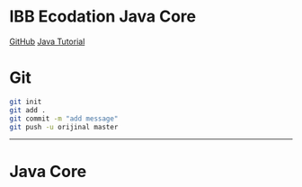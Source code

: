 # IBB Ecodation Java Core
[GitHub](https://github.com/onurdoker)
[Java Tutorial](https://www.w3schools.com/java/default.asp)
# Git
```sh
git init
git add .
git commit -m "add message"
git push -u orijinal master


```
---
# Java Core
```sh
```